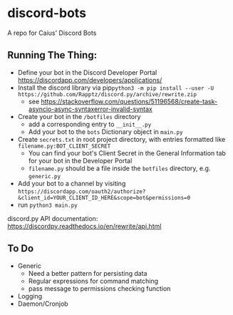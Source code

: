 # discord-bots
A repo for Caius' Discord Bots

## Running The Thing:
* Define your bot in the Discord Developer Portal https://discordapp.com/developers/applications/
* Install the discord library via pip`python3 -m pip install --user -U https://github.com/Rapptz/discord.py/archive/rewrite.zip`
	* see https://stackoverflow.com/questions/51196568/create-task-asyncio-async-syntaxerror-invalid-syntax
* Create your bot in the `/botfiles` directory 
	* add a corresponding entry to `__init__.py`
	* Add your bot to the `bots` Dictionary object in `main.py`
* Create `secrets.txt` in root project directory, with entries formatted like `filename.py:BOT_CLIENT_SECRET` 
	* You can find your bot's Client Secret in the General Information tab for your bot in the Developer Portal
	* `filename.py` should be a file inside the `botfiles` directory, e.g. `generic.py`
* Add your bot to a channel by visiting `https://discordapp.com/oauth2/authorize?&client_id=YOUR_CLIENT_ID_HERE&scope=bot&permissions=0`
* run `python3 main.py`

discord.py API documentation: https://discordpy.readthedocs.io/en/rewrite/api.html

## To Do
* Generic
  * Need a better pattern for persisting data
  * Regular expressions for command matching
  * pass message to permissions checking function
* Logging
* Daemon/Cronjob
